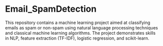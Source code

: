 # Email_SpamDetection
This repository contains a machine learning project aimed at classifying emails as spam or non-spam using natural language processing techniques and classical machine learning algorithms. The project demonstrates skills in NLP, feature extraction (TF-IDF), logistic regression, and scikit-learn.
